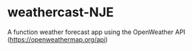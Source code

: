 # weathercast-NJE

A function weather forecast app using the OpenWeather API (https://openweathermap.org/api)
